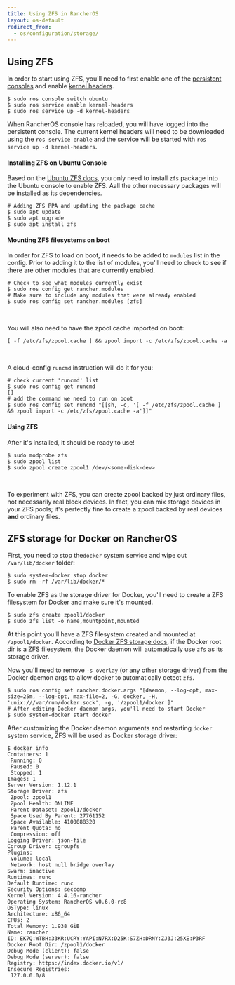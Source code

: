 ```yaml
---
title: Using ZFS in RancherOS
layout: os-default
redirect_from:
  - os/configuration/storage/
---
```


## Using ZFS

In order to start using ZFS, you'll need to first enable one of the [persistent consoles]({{site.baseurl}}/os/configuration/custom-console/#console-persistence) and enable [kernel headers]({{site.baseurl}}/os/configuration/kernel-modules-kernel-headers/).

```
$ sudo ros console switch ubuntu
$ sudo ros service enable kernel-headers
$ sudo ros service up -d kernel-headers
```

When RancherOS console has reloaded, you will have logged into the persistent console. The current kernel headers will need to be downloaded using the `ros service enable` and the service will be started with `ros service up -d kernel-headers`.

#### Installing ZFS on Ubuntu Console

Based on the [Ubuntu ZFS docs](https://wiki.ubuntu.com/Kernel/Reference/ZFS), you only need to install `zfs` package into the Ubuntu console to enable ZFS. Aall the other necessary packages will be installed as its dependencies.

```
# Adding ZFS PPA and updating the package cache
$ sudo apt update
$ sudo apt upgrade
$ sudo apt install zfs
```

#### Mounting ZFS filesystems on boot

In order for ZFS to load on boot, it needs to be added to `modules` list in the config. Prior to adding it to the list of modules, you'll need to check to see if there are other modules that are currently enabled.

```
# Check to see what modules currently exist
$ sudo ros config get rancher.modules
# Make sure to include any modules that were already enabled
$ sudo ros config set rancher.modules [zfs]
```

<br>

You will also need to have the zpool cache imported on boot:

```
[ -f /etc/zfs/zpool.cache ] && zpool import -c /etc/zfs/zpool.cache -a
```

<br>

A cloud-config `runcmd` instruction will do it for you:

```
# check current 'runcmd' list
$ sudo ros config get runcmd
[]
# add the command we need to run on boot
$ sudo ros config set runcmd "[[sh, -c, '[ -f /etc/zfs/zpool.cache ] && zpool import -c /etc/zfs/zpool.cache -a']]"
```

#### Using ZFS

After it's installed, it should be ready to use!

```
$ sudo modprobe zfs
$ sudo zpool list
$ sudo zpool create zpool1 /dev/<some-disk-dev>
```

<br>

To experiment with ZFS, you can create zpool backed by just ordinary files, not necessarily real block devices. In fact, you can mix storage devices in your ZFS pools; it's perfectly fine to create a zpool backed by real devices **and** ordinary files.

## ZFS storage for Docker on RancherOS

First, you need to stop  the`docker` system service and wipe out `/var/lib/docker` folder:

```
$ sudo system-docker stop docker
$ sudo rm -rf /var/lib/docker/*
```

To enable ZFS as the storage driver for Docker, you'll need to create a ZFS filesystem for Docker and make sure it's mounted.

```
$ sudo zfs create zpool1/docker
$ sudo zfs list -o name,mountpoint,mounted
```

At this point you'll have a ZFS filesystem created and mounted at `/zpool1/docker`. According to [Docker ZFS storage docs](https://docs.docker.com/engine/userguide/storagedriver/zfs-driver/), if the Docker root dir is a ZFS filesystem, the Docker daemon will automatically use `zfs` as its storage driver.

Now you'll need to remove `-s overlay` (or any other storage driver) from the Docker daemon args to allow docker to automatically detect `zfs`.

```
$ sudo ros config set rancher.docker.args "[daemon, --log-opt, max-size=25m, --log-opt, max-file=2, -G, docker, -H, 'unix:///var/run/docker.sock', -g, '/zpool1/docker']"
# After editing Docker daemon args, you'll need to start Docker
$ sudo system-docker start docker
```

After customizing the Docker daemon arguments and restarting `docker` system service, ZFS will be used as Docker storage driver:

```
$ docker info
Containers: 1
 Running: 0
 Paused: 0
 Stopped: 1
Images: 1
Server Version: 1.12.1
Storage Driver: zfs
 Zpool: zpool1
 Zpool Health: ONLINE
 Parent Dataset: zpool1/docker
 Space Used By Parent: 27761152
 Space Available: 4100088320
 Parent Quota: no
 Compression: off
Logging Driver: json-file
Cgroup Driver: cgroupfs
Plugins:
 Volume: local
 Network: host null bridge overlay
Swarm: inactive
Runtimes: runc
Default Runtime: runc
Security Options: seccomp
Kernel Version: 4.4.16-rancher
Operating System: RancherOS v0.6.0-rc8
OSType: linux
Architecture: x86_64
CPUs: 2
Total Memory: 1.938 GiB
Name: rancher
ID: EK7Q:WTBH:33KR:UCRY:YAPI:N7RX:D25K:S7ZH:DRNY:ZJ3J:25XE:P3RF
Docker Root Dir: /zpool1/docker
Debug Mode (client): false
Debug Mode (server): false
Registry: https://index.docker.io/v1/
Insecure Registries:
 127.0.0.0/8
```
